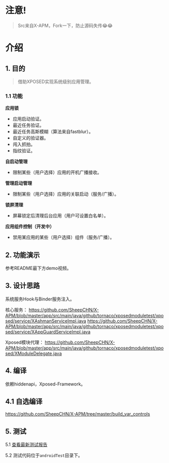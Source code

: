 # 注意!

>Src来自X-APM，Fork一下，防止源码失传😂😂

# 介绍

## 1. 目的
> 借助XPOSED实现系统级别应用管理。

### 1.1 功能

**应用锁**

* 应用启动验证。
* 最近任务验证。
* 最近任务高斯模糊（算法来自fastblur）。
* 自定义的验证器。
* 闯入抓拍。
* 指纹验证。

**自启动管理**

* 限制某些（用户选择）应用的开机广播接收。

**管理启动管理**

* 限制某些（用户选择）应用的关联启动（服务/广播）。

**锁屏清理**

* 屏幕锁定后清理后台应用（用户可设置白名单）。

**应用组件控制（开发中）**

* 禁用某应用的某些（用户选择）组件（服务/广播）。

## 2. 功能演示
参考README最下方demo视频。

## 3. 设计思路
系统服务Hook与Binder服务注入。

核心服务：
https://github.com/SheepCHN/X-APM/blob/master/app/src/main/java/github/tornaco/xposedmoduletest/xposed/service/XAshmanServiceImpl.java
https://github.com/SheepCHN/X-APM/blob/master/app/src/main/java/github/tornaco/xposedmoduletest/xposed/service/XAppGuardServiceImpl.java

Xposed模块代理：
https://github.com/SheepCHN/X-APM/blob/master/app/src/main/java/github/tornaco/xposedmoduletest/xposed/XModuleDelegate.java

## 4. 编译
依赖hiddenapi，Xposed-Framework。

## 4.1 自选编译
https://github.com/SheepCHN/X-APM/tree/master/build_var_controls

## 5. 测试
5.1 [查看最新测试报告](TestResults-XAppGuardManagerTest.html)

5.2 测试代码位于```androidTest```目录下。
